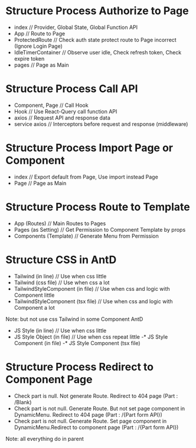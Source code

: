 # Structure Process Authorize to Page

- index 								// Provider, Global State, Global Function API
- App 									// Route to Page
- ProtectedRoute				        // Check auth state protect route to Page incorrect (Ignore Login Page)
- IdleTimerContainer		            // Observe user idle, Check refresh token, Check expire token
- pages									// Page as Main

# Structure Process Call API 

- Component, Page				        // Call Hook
- Hook									// Use React-Query call function API
- axios									// Request API and response data
- service axios					        // Interceptors before request and response (middleware)

# Structure Process Import Page or Component

- index                                 // Export default from Page, Use import instead Page
- Page                                  // Page as Main

# Structure Process Route to Template

- App (Routes)                          // Main Routes to Pages
- Pages (as Setting)                    // Get Permission to Component Template by props
- Components (Template)                 // Generate Menu from Permission

# Structure CSS in AntD

- Tailwind (in line)                    // Use when css little
- Tailwind (css file)                   // Use when css a lot
- TailwindStyleComponent (in file)      // Use when css and logic with Component little
- TailwindStyleComponent (tsx file)     // Use when css and logic with Component a lot

Note: but not use css Tailwind in some Component AntD

- JS Style (in line)                    // Use when css little
- JS Style Object (in file)             // Use when css repeat little
-* JS Style Component (in file)
-* JS Style Component (tsx file)

# Structure Process Redirect to Component Page

- Check part is null. Not generate Route. Redirect to 404 page (Part : /Blank) 
- Check part is not null. Generate Route. But not set page component in DynamicMenu. Redirect to 404 page (Part : /{Part form API}) 
- Check part is not null. Generate Route. Set page component in DynamicMenu.Redirect to component page (Part : /{Part form API})

Note: all everything do in parent 